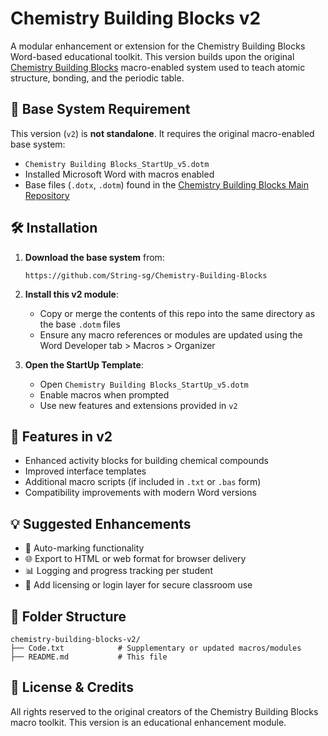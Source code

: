 # Chemistry Building Blocks v2

A modular enhancement or extension for the Chemistry Building Blocks Word-based educational toolkit. This version builds upon the original [Chemistry Building Blocks](https://github.com/String-sg/Chemistry-Building-Blocks) macro-enabled system used to teach atomic structure, bonding, and the periodic table.

## 🔗 Base System Requirement

This version (`v2`) is **not standalone**. It requires the original macro-enabled base system:

- `Chemistry Building Blocks_StartUp_v5.dotm`
- Installed Microsoft Word with macros enabled
- Base files (`.dotx`, `.dotm`) found in the [Chemistry Building Blocks Main Repository](https://github.com/String-sg/Chemistry-Building-Blocks)

## 🛠 Installation

1. **Download the base system** from:
   ```
   https://github.com/String-sg/Chemistry-Building-Blocks
   ```

2. **Install this v2 module**:
   - Copy or merge the contents of this repo into the same directory as the base `.dotm` files
   - Ensure any macro references or modules are updated using the Word Developer tab > Macros > Organizer

3. **Open the StartUp Template**:
   - Open `Chemistry Building Blocks_StartUp_v5.dotm`
   - Enable macros when prompted
   - Use new features and extensions provided in `v2`

## 🚀 Features in v2

- Enhanced activity blocks for building chemical compounds
- Improved interface templates
- Additional macro scripts (if included in `.txt` or `.bas` form)
- Compatibility improvements with modern Word versions

## 💡 Suggested Enhancements

- 🧬 Auto-marking functionality
- 🌐 Export to HTML or web format for browser delivery
- 📊 Logging and progress tracking per student
- 🔐 Add licensing or login layer for secure classroom use

## 📁 Folder Structure

```
chemistry-building-blocks-v2/
├── Code.txt            # Supplementary or updated macros/modules
├── README.md           # This file
```

## 📝 License & Credits

All rights reserved to the original creators of the Chemistry Building Blocks macro toolkit. This version is an educational enhancement module.
